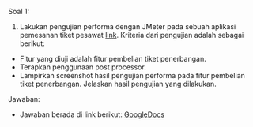 Soal 1:
1. Lakukan pengujian performa dengan JMeter pada sebuah aplikasi pemesanan tiket pesawat [link](https://blazedemo.com/). Kriteria dari pengujian  adalah sebagai berikut:
- Fitur yang diuji adalah fitur pembelian tiket penerbangan.
- Terapkan penggunaan post processor.
- Lampirkan screenshot hasil pengujian performa pada fitur pembelian tiket penerbangan. Jelaskan hasil pengujian yang dilakukan.

Jawaban:
- Jawaban berada di link berikut: [GoogleDocs](https://docs.google.com/document/d/1qUC1AP6-CFPxssWuirUoBS5tWrMn8A26dKitEzQ9HUQ/edit?usp=sharing)